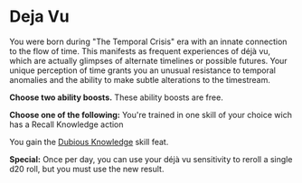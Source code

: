 # Deja Vu

You were born during "The Temporal Crisis" era with an innate connection to the flow of time. This manifests as frequent experiences of déjà vu, which are actually glimpses of alternate timelines or possible futures. Your unique perception of time grants you an unusual resistance to temporal anomalies and the ability to make subtle alterations to the timestream.

**Choose two ability boosts.** These ability boosts are free.

**Choose one of the following:** You're trained in one skill of your choice wich has a Recall Knowledge action

You gain the [Dubious Knowledge](https://2e.aonprd.com/Feats.aspx?ID=776) skill feat.

**Special:** Once per day, you can use your déjà vu sensitivity to reroll a single d20 roll, but you must use the new result.